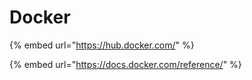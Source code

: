 # Docker

{% embed url="https://hub.docker.com/" %}

{% embed url="https://docs.docker.com/reference/" %}



